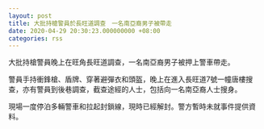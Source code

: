 ```yaml
---
layout: post
title: 大批持槍警員於長旺道調查　一名南亞裔男子被帶走
date: 2020-04-29 20:30:23.000000000 +08:00
categories: rss
---
```


大批持槍警員晚上在旺角長旺道調查，一名南亞裔男子被押上警車帶走。

警員手持衝鋒槍、盾牌、穿著避彈衣和頭盔，晚上在進入長旺道7號一幢唐樓搜查，亦有警員到後巷調查，截查途經的人士，包括向一名南亞裔人士搜身。

現場一度停泊多輛警車和拉起封鎖線，現時已經解封。警方暫時未就事件提供資料。
